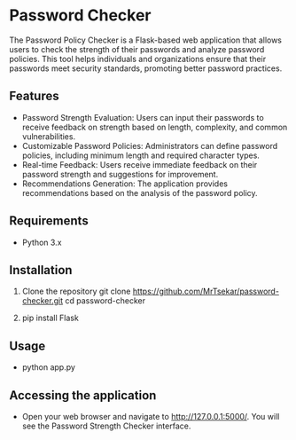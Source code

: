 # Password Checker
The Password Policy Checker is a Flask-based web application that allows users to check the strength of their passwords and analyze password policies. This tool helps individuals and organizations ensure that their passwords meet security standards, promoting better password practices.


## Features

- Password Strength Evaluation: Users can input their passwords to receive feedback on strength based on length, complexity, and common vulnerabilities.
- Customizable Password Policies: Administrators can define password policies, including minimum length and required character types.
- Real-time Feedback: Users receive immediate feedback on their password strength and suggestions for improvement.
- Recommendations Generation: The application provides recommendations based on the analysis of the password policy.

## Requirements
- Python 3.x

## Installation

1. Clone the repository
     git clone https://github.com/MrTsekar/password-checker.git
     cd password-checker

2. pip install Flask

## Usage
- python app.py

## Accessing the application
- Open your web browser and navigate to http://127.0.0.1:5000/. You will see the Password Strength Checker interface.

